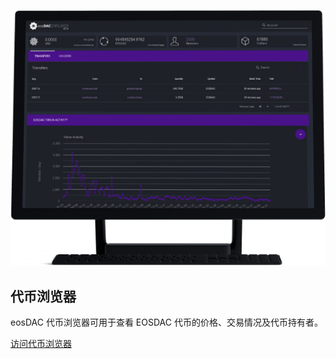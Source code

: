 ![代币浏览器](/assets/tools/token-explorer.png)

代币浏览器
---

eosDAC 代币浏览器可用于查看 EOSDAC 代币的价格、交易情况及代币持有者。

[访问代币浏览器](https://explorer.eosdac.io)